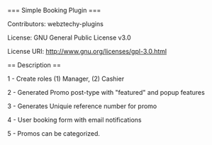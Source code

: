 === Simple Booking Plugin ===

Contributors: webztechy-plugins

License: GNU General Public License v3.0

License URI: http://www.gnu.org/licenses/gpl-3.0.html


== Description ==

1 - Create roles (1) Manager, (2) Cashier

2 - Generated Promo post-type with "featured" and popup features

3 - Generates Uniquie reference number for promo

4 - User booking form with email notifications

5 - Promos can be categorized.
